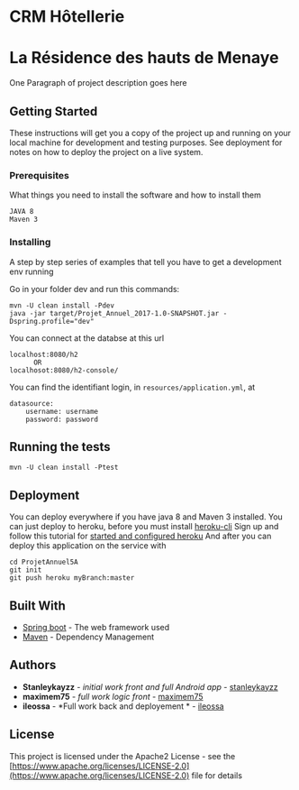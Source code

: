 # CRM Hôtellerie
# La Résidence des hauts de Menaye

One Paragraph of project description goes here

## Getting Started

These instructions will get you a copy of the project up and running on your local machine for development and testing purposes. See deployment for notes on how to deploy the project on a live system.

### Prerequisites

What things you need to install the software and how to install them

```
JAVA 8
Maven 3
```

### Installing

A step by step series of examples that tell you have to get a development env running

Go in your folder dev and run this commands:

```
mvn -U clean install -Pdev
java -jar target/Projet_Annuel_2017-1.0-SNAPSHOT.jar -Dspring.profile="dev"
```

You can connect at the databse at this url

```
localhost:8080/h2
      OR
localhosot:8080/h2-console/
```

You can find the identifiant login, in `resources/application.yml`, at 

```
datasource:
    username: username
    password: password
```



## Running the tests

`mvn -U clean install -Ptest`



## Deployment

You can deploy everywhere if you have java 8 and Maven 3 installed.
You can just deploy to heroku, before you must install [heroku-cli](https://devcenter.heroku.com/articles/heroku-cli)
Sign up and follow this tutorial for [started and configured heroku](https://devcenter.heroku.com/articles/getting-started-with-java#introduction)
And after you can deploy this application on the service with 
```
cd ProjetAnnuel5A
git init 
git push heroku myBranch:master
```




## Built With

* [Spring boot](https://projects.spring.io/spring-boot/) - The web framework used
* [Maven](https://maven.apache.org/) - Dependency Management


## Authors

* **Stanleykayzz** - *initial work front and full Android app* - [stanleykayzz](https://github.com/stanleykayzz)
* **maximem75** - *full work logic front* - [maximem75](https://github.com/maximem75)
* **ileossa** - *Full work back and deployement * - [ileossa](https://github.com/ileossa)


## License

This project is licensed under the Apache2 License - see the [https://www.apache.org/licenses/LICENSE-2.0](https://www.apache.org/licenses/LICENSE-2.0) file for details